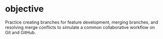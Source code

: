 # objective
Practice creating branches for feature development, merging branches, and resolving merge conflicts to simulate a common collaborative workflow on Git and GitHub.